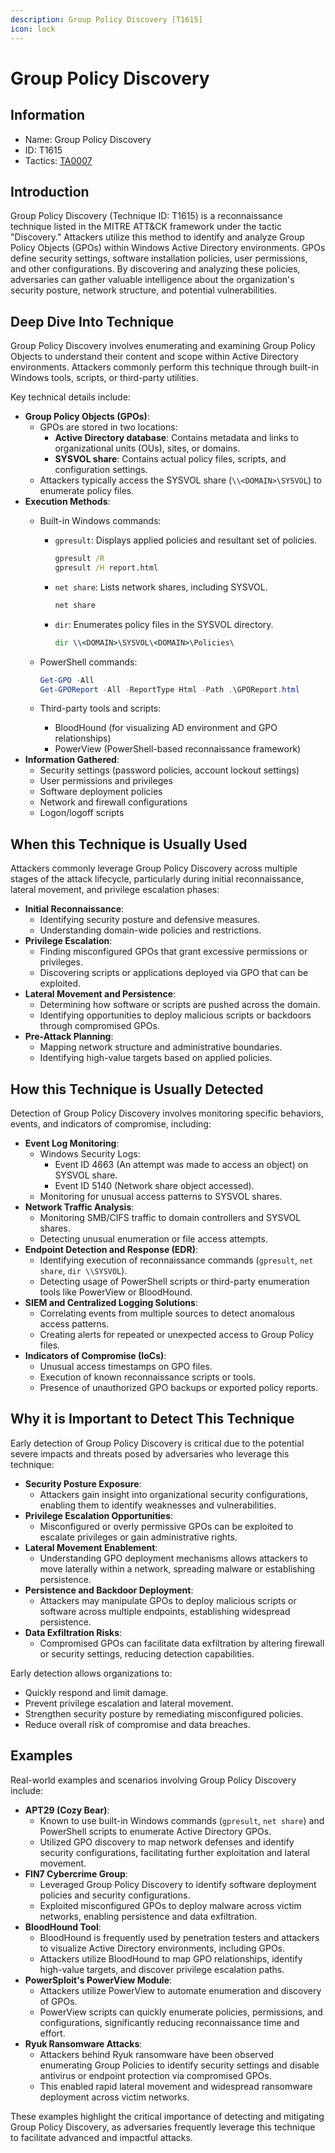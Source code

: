 ```yaml
---
description: Group Policy Discovery [T1615]
icon: lock
---
```


# Group Policy Discovery

## Information

* Name: Group Policy Discovery
* ID: T1615
* Tactics: [TA0007](./)

## Introduction

Group Policy Discovery (Technique ID: T1615) is a reconnaissance technique listed in the MITRE ATT\&CK framework under the tactic "Discovery." Attackers utilize this method to identify and analyze Group Policy Objects (GPOs) within Windows Active Directory environments. GPOs define security settings, software installation policies, user permissions, and other configurations. By discovering and analyzing these policies, adversaries can gather valuable intelligence about the organization's security posture, network structure, and potential vulnerabilities.

## Deep Dive Into Technique

Group Policy Discovery involves enumerating and examining Group Policy Objects to understand their content and scope within Active Directory environments. Attackers commonly perform this technique through built-in Windows tools, scripts, or third-party utilities.

Key technical details include:

* **Group Policy Objects (GPOs)**:
  * GPOs are stored in two locations:
    * **Active Directory database**: Contains metadata and links to organizational units (OUs), sites, or domains.
    * **SYSVOL share**: Contains actual policy files, scripts, and configuration settings.
  * Attackers typically access the SYSVOL share (`\\<DOMAIN>\SYSVOL`) to enumerate policy files.
* **Execution Methods**:
  * Built-in Windows commands:
    *   `gpresult`: Displays applied policies and resultant set of policies.

        ```cmd
        gpresult /R
        gpresult /H report.html
        ```
    *   `net share`: Lists network shares, including SYSVOL.

        ```cmd
        net share
        ```
    *   `dir`: Enumerates policy files in the SYSVOL directory.

        ```cmd
        dir \\<DOMAIN>\SYSVOL\<DOMAIN>\Policies\
        ```
  *   PowerShell commands:

      ```powershell
      Get-GPO -All
      Get-GPOReport -All -ReportType Html -Path .\GPOReport.html
      ```
  * Third-party tools and scripts:
    * BloodHound (for visualizing AD environment and GPO relationships)
    * PowerView (PowerShell-based reconnaissance framework)
* **Information Gathered**:
  * Security settings (password policies, account lockout settings)
  * User permissions and privileges
  * Software deployment policies
  * Network and firewall configurations
  * Logon/logoff scripts

## When this Technique is Usually Used

Attackers commonly leverage Group Policy Discovery across multiple stages of the attack lifecycle, particularly during initial reconnaissance, lateral movement, and privilege escalation phases:

* **Initial Reconnaissance**:
  * Identifying security posture and defensive measures.
  * Understanding domain-wide policies and restrictions.
* **Privilege Escalation**:
  * Finding misconfigured GPOs that grant excessive permissions or privileges.
  * Discovering scripts or applications deployed via GPO that can be exploited.
* **Lateral Movement and Persistence**:
  * Determining how software or scripts are pushed across the domain.
  * Identifying opportunities to deploy malicious scripts or backdoors through compromised GPOs.
* **Pre-Attack Planning**:
  * Mapping network structure and administrative boundaries.
  * Identifying high-value targets based on applied policies.

## How this Technique is Usually Detected

Detection of Group Policy Discovery involves monitoring specific behaviors, events, and indicators of compromise, including:

* **Event Log Monitoring**:
  * Windows Security Logs:
    * Event ID 4663 (An attempt was made to access an object) on SYSVOL share.
    * Event ID 5140 (Network share object accessed).
  * Monitoring for unusual access patterns to SYSVOL shares.
* **Network Traffic Analysis**:
  * Monitoring SMB/CIFS traffic to domain controllers and SYSVOL shares.
  * Detecting unusual enumeration or file access attempts.
* **Endpoint Detection and Response (EDR)**:
  * Identifying execution of reconnaissance commands (`gpresult`, `net share`, `dir \\SYSVOL`).
  * Detecting usage of PowerShell scripts or third-party enumeration tools like PowerView or BloodHound.
* **SIEM and Centralized Logging Solutions**:
  * Correlating events from multiple sources to detect anomalous access patterns.
  * Creating alerts for repeated or unexpected access to Group Policy files.
* **Indicators of Compromise (IoCs)**:
  * Unusual access timestamps on GPO files.
  * Execution of known reconnaissance scripts or tools.
  * Presence of unauthorized GPO backups or exported policy reports.

## Why it is Important to Detect This Technique

Early detection of Group Policy Discovery is critical due to the potential severe impacts and threats posed by adversaries who leverage this technique:

* **Security Posture Exposure**:
  * Attackers gain insight into organizational security configurations, enabling them to identify weaknesses and vulnerabilities.
* **Privilege Escalation Opportunities**:
  * Misconfigured or overly permissive GPOs can be exploited to escalate privileges or gain administrative rights.
* **Lateral Movement Enablement**:
  * Understanding GPO deployment mechanisms allows attackers to move laterally within a network, spreading malware or establishing persistence.
* **Persistence and Backdoor Deployment**:
  * Attackers may manipulate GPOs to deploy malicious scripts or software across multiple endpoints, establishing widespread persistence.
* **Data Exfiltration Risks**:
  * Compromised GPOs can facilitate data exfiltration by altering firewall or security settings, reducing detection capabilities.

Early detection allows organizations to:

* Quickly respond and limit damage.
* Prevent privilege escalation and lateral movement.
* Strengthen security posture by remediating misconfigured policies.
* Reduce overall risk of compromise and data breaches.

## Examples

Real-world examples and scenarios involving Group Policy Discovery include:

* **APT29 (Cozy Bear)**:
  * Known to use built-in Windows commands (`gpresult`, `net share`) and PowerShell scripts to enumerate Active Directory GPOs.
  * Utilized GPO discovery to map network defenses and identify security configurations, facilitating further exploitation and lateral movement.
* **FIN7 Cybercrime Group**:
  * Leveraged Group Policy Discovery to identify software deployment policies and security configurations.
  * Exploited misconfigured GPOs to deploy malware across victim networks, enabling persistence and data exfiltration.
* **BloodHound Tool**:
  * BloodHound is frequently used by penetration testers and attackers to visualize Active Directory environments, including GPOs.
  * Attackers utilize BloodHound to map GPO relationships, identify high-value targets, and discover privilege escalation paths.
* **PowerSploit's PowerView Module**:
  * Attackers utilize PowerView to automate enumeration and discovery of GPOs.
  * PowerView scripts can quickly enumerate policies, permissions, and configurations, significantly reducing reconnaissance time and effort.
* **Ryuk Ransomware Attacks**:
  * Attackers behind Ryuk ransomware have been observed enumerating Group Policies to identify security settings and disable antivirus or endpoint protection via compromised GPOs.
  * This enabled rapid lateral movement and widespread ransomware deployment across victim networks.

These examples highlight the critical importance of detecting and mitigating Group Policy Discovery, as adversaries frequently leverage this technique to facilitate advanced and impactful attacks.
